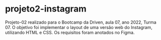 # projeto2-instagram

Projeto-02 realizado para o Bootcamp da Driven, aula 07, ano 2022, Turma 07. O objetivo foi implementar o layout de uma versão web do Instagram, utilizando HTML e CSS. Os requisitos foram anotados no Figma. 
